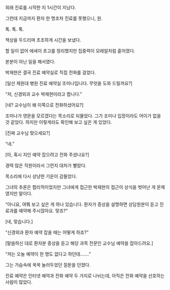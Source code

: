 외래 진료를 시작한 지 1시간이 지났다.

그런데 지금까지 환자 한 명조차 진료를 못했으니, 원.

톡. 톡. 톡.

책상을 두드리며 초조하게 시간을 보냈다.

할 일이 없어 에세이 초고를 정리했지만 집중력이 모래알처럼 흩어졌다.

본분이 아닌 일을 해서였다.

박재현은 결국 진료 예약실로 직접 전화를 걸었다.

[일산 제원대 병원 진료 예약실 조미나입니다. 무엇을 도와 드릴까요?]

“저, 신경외과 교수 박재현이라고 합니다.”

[네? 교수님이 왜 이쪽으로 전화하셨어요?]

조미나가 영문을 모르겠다는 목소리로 되물었다. 그가 조미나 입장이라도 어이가 없을 것 같았다. 하지만 이렇게라도 확인해 보고 싶은 게 있었다.

[진짜 교수님 맞으세요?]

“네.”

[아, 혹시 지인 예약 잡으려고 전화 주셨나요?]

경력 많은 직원이라서 그런지 대처가 빨랐다.

목소리에 다시 상냥한 기운이 감돌았다.

그녀의 추론은 합리적이었지만 그녀에게 접근한 박재현의 접근이 상식을 벗어난 게 문제였지만 말이다.

“아니요, 여쭤 보고 싶은 게 하나 있습니다. 환자가 증상을 설명하면 상담원분이 듣고 진료과를 예약해 주시잖아요. 맞죠?”

[네, 맞습니다.]

“신경외과 환자 예약 잡을 때는 어떻게 하죠?”

[말씀하신 대로 환자분 증상을 듣고 해당 과목 전문인 교수님 예약을 잡아드려요.]

“저는 오늘 예약이 한 명도 없다고 하던데…….”

그는 가슴속에 꾹꾹 눌러두었던 질문을 던졌다.

진료 예약은 인터넷 예약과 전화 예약 두 가지로 나뉘는데, 아직은 전화 예약을 선호하는 사람이 많았다.